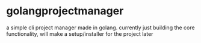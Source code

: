 # golangprojectmanager
a simple cli project manager made in golang.
currently just building the core functionality, will make a setup/installer for the project later
